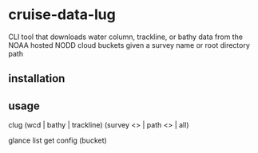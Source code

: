 # cruise-data-lug

CLI tool that downloads water column, trackline, or bathy data from the NOAA hosted NODD cloud buckets given a survey name or root directory path

## installation

## usage

clug 
(wcd | bathy | trackline)
(survey <> | path <> | all)

glance
list
get
config 
(bucket)

